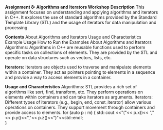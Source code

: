 ****Assignment 8: Algorithms and Iterators Workshop****
**Description**
This assignment focuses on understanding and applying algorithms and iterators in C++. It explores the use of standard algorithms provided by 
the Standard Template Library (STL) and the usage of iterators for data manipulation and processing.

**Contents**
About Algorithms and Iterators
Usage and Characteristics
Example Usage
How to Run the Examples
About Algorithms and Iterators
Algorithms: Algorithms in C++ are reusable functions used to perform specific tasks on collections of elements. They are provided by the STL 
and operate on data structures such as vectors, lists, etc.

**Iterators:** Iterators are objects used to traverse and manipulate elements within a container. They act as pointers pointing to elements in a
sequence and provide a way to access elements in a container.

**Usage and Characteristics**
Algorithms:
STL provides a rich set of algorithms like sort, find, transform, etc.
They perform operations on elements within containers and can take iterators as arguments.
Iterators:
Different types of iterators (e.g., begin, end, const_iterator) allow various operations on containers.
They support movement through containers and provide access to elements.
for (auto p : m)
    {
        std::cout <<"("<< p.x()<< "," << p.y()<<","<< p.z()<<")"<<std::endl;  
    }
